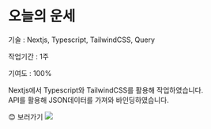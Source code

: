 <h1>오늘의 운세</h1>
<a href="https://nextjs-lucky-five.vercel.app/" target="_blank"></a>
<p>기술 : Nextjs, Typescript, TailwindCSS, Query</p>
<p>작업기간 : 1주</p>
<p>기여도 : 100%</p>
<p>Nextjs에서 Typescript와 TailwindCSS를 활용해 작업하였습니다.<br/>API를 활용해 JSON데이터를 가져와 바인딩하였습니다.</p>
😊 보러가기 <a href="https://nextjs-lucky-five.vercel.app/" target="_blank"><img src="https://img.shields.io/badge/오늘의운세-0099E5?style=flat-square&logo=vercel&logoColor=white"/></a>
